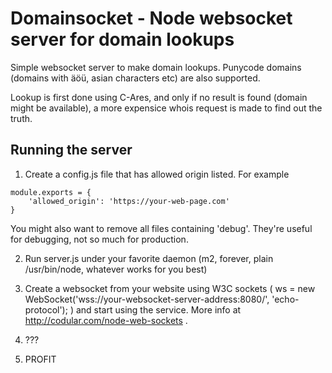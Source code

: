 # Domainsocket - Node websocket server for domain lookups

Simple websocket server to make domain lookups. Punycode domains (domains with äöü, asian characters etc) are also supported.

Lookup is first done using C-Ares, and only if no result is found (domain might be available), a more expensice whois request is made to find out the truth.

## Running the server

1) Create a config.js file that has allowed origin listed. For example

```
module.exports = {
    'allowed_origin': 'https://your-web-page.com'
}
```

You might also want to remove all files containing 'debug'. They're useful for debugging, not so much for production.

2) Run server.js under your favorite daemon (m2, forever, plain /usr/bin/node, whatever works for you best)

3) Create a websocket from your website using W3C sockets ( ws = new WebSocket('wss://your-websocket-server-address:8080/', 'echo-protocol'); ) and start using the service. More info at http://codular.com/node-web-sockets .

4) ???

5) PROFIT
